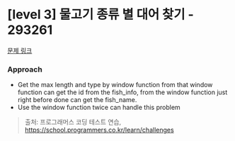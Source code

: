 # [level 3] 물고기 종류 별 대어 찾기 - 293261 

[문제 링크](https://school.programmers.co.kr/learn/courses/30/lessons/293261) 

### Approach
- Get the max length and type by window function from that window function can get the id from the fish_info, from the window function just right before done can get the fish_name.
- Use the window function twice can handle this problem
> 출처: 프로그래머스 코딩 테스트 연습, https://school.programmers.co.kr/learn/challenges
